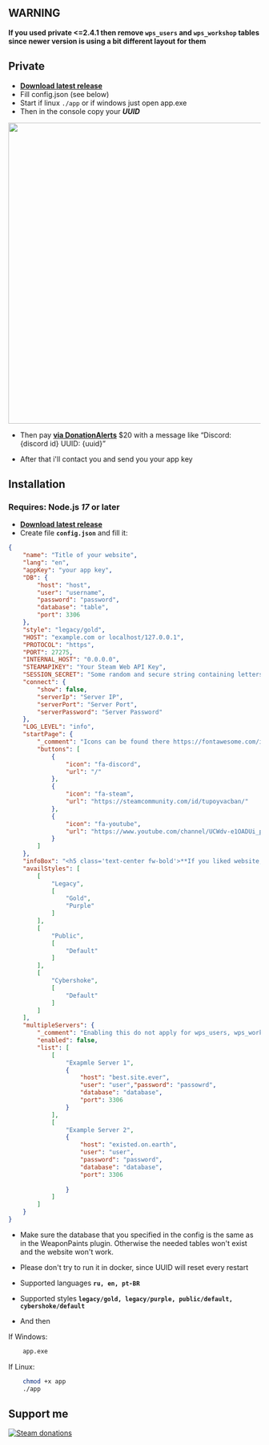 ## **WARNING**
**If you used private <=2.4.1 then remove `wps_users` and `wps_workshop` tables since newer version is using a bit different layout for them**

## Private
- **[Download latest release](https://github.com/L1teD/cs2-WeaponPaints-website/releases/latest/download/cs2-WeaponPaints-website.zip)**
- Fill config.json (see below)
- Start if linux `./app` or if windows just open app.exe
- Then in the console copy your _**UUID**_
<img src="https://github.com/L1teD/cs2-WeaponPaints-website/blob/main/previews/Screenshot_12.png?raw=true" width="600">

- Then pay **[via DonationAlerts](https://www.donationalerts.com/r/l1te_ )** $20 with a message like “Discord: {discord id} UUID: {uuid}”

- After that i'll contact you and send you your app key
## Installation

### Requires: Node.js *17* or later

- **[Download latest release](https://github.com/L1teD/cs2-WeaponPaints-website/releases/latest/download/cs2-WeaponPaints-website.zip)**
- Create file **`config.json`** and fill it:
```json
{
    "name": "Title of your website",
    "lang": "en",
    "appKey": "your app key",
    "DB": {
        "host": "host",
        "user": "username",
        "password": "password",
        "database": "table",
        "port": 3306
    },
    "style": "legacy/gold",
    "HOST": "example.com or localhost/127.0.0.1",
    "PROTOCOL": "https",
    "PORT": 27275,
    "INTERNAL_HOST": "0.0.0.0",
    "STEAMAPIKEY": "Your Steam Web API Key",
    "SESSION_SECRET": "Some random and secure string containing letters, numbers and special characters like !@#$%^&*(). Atleast 32 chars long.",
    "connect": {
        "show": false,
        "serverIp": "Server IP",
        "serverPort": "Server Port",
        "serverPassword": "Server Password"
    },
    "LOG_LEVEL": "info",
    "startPage": {
        "_comment": "Icons can be found there https://fontawesome.com/icons under the brands category",
        "buttons": [
            {
                "icon": "fa-discord",
                "url": "/"
            },
            {
                "icon": "fa-steam",
                "url": "https://steamcommunity.com/id/tupoyvacban/"
            },
            {
                "icon": "fa-youtube",
                "url": "https://www.youtube.com/channel/UCWdv-e1OADUi_pt8hAjVeuw"
            }
        ]
    },
    "infoBox": "<h5 class='text-center fw-bold'>**If you liked website, please <a href='https://github.com/L1teD/cs2-WeaponPaints-website' class='text-accent' target='_blank'>star it on Github!</a>**</h5><iframe width='500px' height='281px' src='https://www.youtube.com/embed/dQw4w9WgXcQ' class='rounded-3 shadow-xl'></iframe>",
    "availStyles": [
        [
            "Legacy",
            [
                "Gold",
                "Purple"
            ]
        ],
        [
            "Public",
            [
                "Default"
            ]
        ],
        [
            "Cybershoke",
            [
                "Default"
            ]
        ]
    ],
    "multipleServers": {
        "_comment": "Enabling this do not apply for wps_users, wps_workshop, wps_workshop_rating",
        "enabled": false,
        "list": [
            [
                "Exapmle Server 1",
                {
                    "host": "best.site.ever",
                    "user": "user","password": "passowrd",
                    "database": "database",
                    "port": 3306
                }
            ],
            [
                "Example Server 2",
                {
                    "host": "existed.on.earth",
                    "user": "user",
                    "password": "password",
                    "database": "database",
                    "port": 3306
                    
                }
            ]
        ]
    }
}

```

- Make sure the database that you specified in the config is the same as in the WeaponPaints plugin. Otherwise the needed tables won't exist and the website won't work.

- Please don't try to run it in docker, since UUID will reset every restart

- Supported languages **`ru, en, pt-BR`**

- Supported styles **`legacy/gold, legacy/purple, public/default, cybershoke/default`**

- And then

If Windows:
```bash
    app.exe
```

If Linux:
```bash
    chmod +x app
    ./app
```

## Support me


[![Steam donations](https://github.com/Nereziel/cs2-WeaponPaints/assets/32937653/a0d53822-4ca7-4caf-83b4-e1a9b5f8c94e)](https://steamcommunity.com/tradeoffer/new/?partner=1153616149&token=V-OXvmuV)
